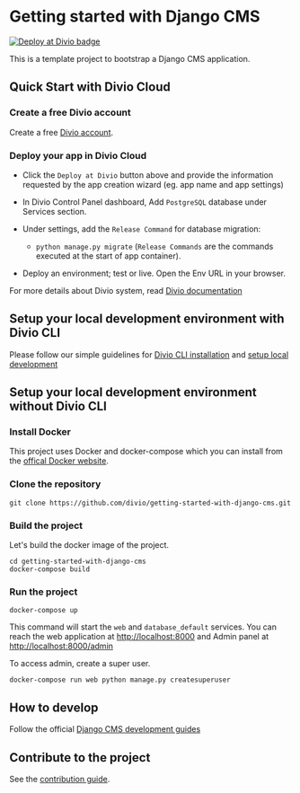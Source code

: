 # Getting started with Django CMS

[![Deploy at Divio
badge](https://img.shields.io/badge/deploy%20at%20divio-DFFF67)](https://control.divio.com/new?template_url=https://github.com/divio/getting-started-with-django-cms/archive/refs/heads/main.zip)


This is a template project to bootstrap a Django CMS application.


## Quick Start with Divio Cloud

### Create a free Divio account
Create a free [Divio account](https://control.divio.com/).

### Deploy your app in Divio Cloud
- Click the `Deploy at Divio` button above and provide the information requested by the app creation wizard (eg. app name and app settings)

- In Divio Control Panel dashboard, Add `PostgreSQL` database under Services section.

- Under settings, add the `Release Command` for database migration:
    - `python manage.py migrate`
(`Release Commands` are the commands executed at the start of app container).


- Deploy an environment; test or live. Open the Env URL in your browser.

For more details about Divio system, read [Divio documentation](https://docs.divio.com/introduction/)


## Setup your local development environment with Divio CLI

Please follow our simple guidelines for [Divio CLI installation](https://docs.divio.com/introduction/01-installation/) and [setup local development](https://docs.divio.com/introduction/01-installation/#tutorial-installation&gsc.tab=0)


## Setup your local development environment without Divio CLI

### Install Docker

This project uses Docker and docker-compose which you can install from the [offical Docker website](https://docs.docker.com/get-docker/).

### Clone the repository

```
git clone https://github.com/divio/getting-started-with-django-cms.git
```

### Build the project

Let's build the docker image of the project.
```
cd getting-started-with-django-cms
docker-compose build
```

### Run the project

```
docker-compose up
```

This command will start the `web` and `database_default` services. You can reach the web application at [http://localhost:8000]() and Admin panel at [http://localhost:8000/admin]()


To access admin, create a super user.
```
docker-compose run web python manage.py createsuperuser
```

## How to develop

Follow the official [Django CMS development guides](https://docs.django-cms.org/en/latest/introduction/01-install.html)


## Contribute to the project

See the [contribution guide](./CONTRIBUTING.md).
